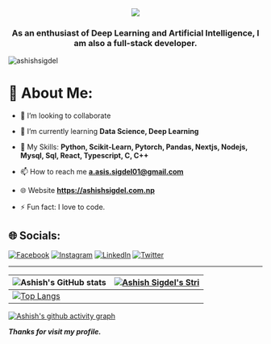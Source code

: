 <div align="center">
    <img src="https://readme-typing-svg.herokuapp.com/?font=Righteous&size=35&center=true&vCenter=true&width=500&height=70&duration=4000&lines=Hi+There!+👋;+I'm+Ashish!+😎;" />
</div>
<h3 align="center">As an enthusiast of Deep Learning and Artificial Intelligence, I am also a full-stack developer.</h3>

<p align="left"> <img src="https://komarev.com/ghpvc/?username=aasis635&label=Profile%20views&color=0e75b6&style=flat" alt="ashishsigdel" /> </p>

# 💫 About Me:

- 👯 I’m looking to collaborate

- 🌱 I’m currently learning **Data Science, Deep Learning**

- 💬 My Skills:  **Python, Scikit-Learn, Pytorch, Pandas, Nextjs, Nodejs, Mysql, Sql, React, Typescript, C, C++**

- 📫 How to reach me **a.asis.sigdel01@gmail.com**

- 🌐 Website **https://ashishsigdel.com.np**

- ⚡ Fun fact: I love to code.
 
## 🌐 Socials:
[![Facebook](https://img.shields.io/badge/Facebook-%231877F2.svg?logo=Facebook&logoColor=white)](https://www.facebook.com/ashish.sgdl.9/) [![Instagram](https://img.shields.io/badge/Instagram-%23E4405F.svg?logo=Instagram&logoColor=white)](https://www.instagram.com/aasissigdel/) [![LinkedIn](https://img.shields.io/badge/LinkedIn-%230077B5.svg?logo=linkedin&logoColor=white)](https://www.linkedin.com/in/aasisigdel/) [![Twitter](https://img.shields.io/badge/Twitter-%231DA1F2.svg?logo=Twitter&logoColor=white)](https://twitter.com/_ashishsigdel_) 

---
| ![Ashish's GitHub stats](https://github-readme-stats.vercel.app/api?username=ashishsigdel&show_icons=true&theme=radical) | [![Ashish Sigdel's Stri](https://streak-stats.demolab.com?user=ashishsigdel&theme=dark&border_radius=7&mode=weekly)](https://git.io/streak-stats) |
| ------------------------------------------------------------ | ------------------------------------------------------------ |
| [![Top Langs](https://github-readme-stats.vercel.app/api/top-langs/?username=ashishsigdel&layout=compact&&show_icons=true&theme=radical)](https://github.com/ashishsigdel/itsmeashish) |                                                              |



[![Ashish's github activity graph](https://github-readme-activity-graph.vercel.app/graph?username=ashishsigdel&bg_color=ffffff&color=ff047d&line=9e4c98&point=403d3d&area=true&hide_border=true)](https://github.com/ashishsigdel/itsmeashish)


***Thanks for visit my profile.***
